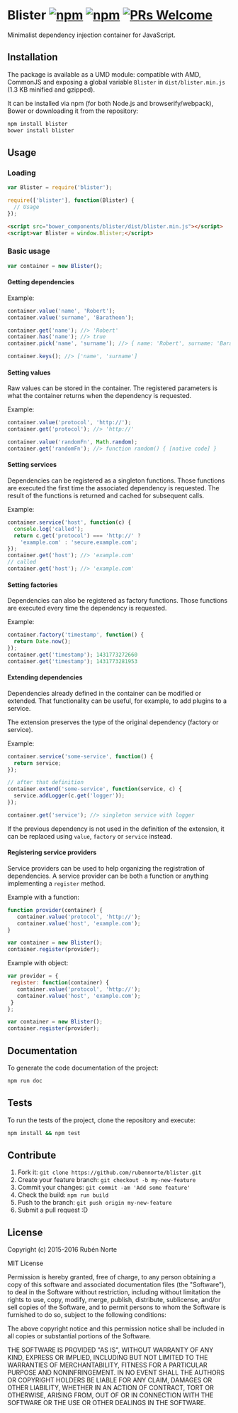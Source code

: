 # Blister [![npm](https://img.shields.io/npm/l/blister.svg)](https://www.npmjs.org/package/blister) [![npm](https://img.shields.io/npm/v/blister.svg)](https://www.npmjs.org/package/blister) [![PRs Welcome](https://img.shields.io/badge/PRs-welcome-brightgreen.svg)](#contribute)

Minimalist dependency injection container for JavaScript.

## Installation

The package is available as a UMD module: compatible with AMD, CommonJS and exposing a global variable `Blister` in `dist/blister.min.js` (1.3 KB minified and gzipped).

It can be installed via npm (for both Node.js and browserify/webpack), Bower or downloading it from the repository:

```bash
npm install blister
bower install blister
```

## Usage

### Loading

```js
var Blister = require('blister');
```

```js
require(['blister'], function(Blister) {
  // Usage
});
```

```html
<script src="bower_components/blister/dist/blister.min.js"></script>
<script>var Blister = window.Blister;</script>
```

### Basic usage

```js
var container = new Blister();
```

#### Getting dependencies

Example:

```js
container.value('name', 'Robert');
container.value('surname', 'Baratheon');

container.get('name'); //> 'Robert'
container.has('name'); //> true
container.pick('name', 'surname'); //> { name: 'Robert', surname: 'Baratheon' }

container.keys(); //> ['name', 'surname']
```

#### Setting values

Raw values can be stored in the container. The registered parameters is what the container returns when the dependency is requested.

Example:

```js
container.value('protocol', 'http://');
container.get('protocol'); //> 'http://'

container.value('randomFn', Math.random);
container.get('randomFn'); //> function random() { [native code] }
```

#### Setting services

Dependencies can be registered as a singleton functions. Those functions are executed the first time the associated dependency is requested. The result of the functions is returned and cached for subsequent calls.

Example:

```js
container.service('host', function(c) {
  console.log('called');
  return c.get('protocol') === 'http://' ?
    'example.com' : 'secure.example.com';
});
container.get('host'); //> 'example.com'
// called
container.get('host'); //> 'example.com'
```

#### Setting factories

Dependencies can also be registered as factory functions. Those functions are executed every time the dependency is requested.

Example:

```js
container.factory('timestamp', function() {
  return Date.now();
});
container.get('timestamp'); 1431773272660
container.get('timestamp'); 1431773281953
```

#### Extending dependencies

Dependencies already defined in the container can be modified or extended. That functionality can be useful, for example, to add plugins to a service.

The extension preserves the type of the original dependency (factory or service).

Example:

```js
container.service('some-service', function() {
  return service;
});

// after that definition
container.extend('some-service', function(service, c) {
  service.addLogger(c.get('logger'));
});

container.get('service'); //> singleton service with logger
```

If the previous dependency is not used in the definition of the extension, it can be replaced using `value`, `factory` or `service` instead.

#### Registering service providers

Service providers can be used to help organizing the registration of dependencies. A service provider can be both a function or anything implementing a `register` method.

Example with a function:

```javascript
function provider(container) {
   container.value('protocol', 'http://');
   container.value('host', 'example.com');
}

var container = new Blister();
container.register(provider);
```

Example with object:

```javascript
var provider = {
 register: function(container) {
   container.value('protocol', 'http://');
   container.value('host', 'example.com');
 }
};

var container = new Blister();
container.register(provider);
```

## Documentation

To generate the code documentation of the project:

```bash
npm run doc
```

## Tests

To run the tests of the project, clone the repository and execute:

```bash
npm install && npm test
```

## Contribute

1. Fork it: `git clone https://github.com/rubennorte/blister.git`
2. Create your feature branch: `git checkout -b my-new-feature`
3. Commit your changes: `git commit -am 'Add some feature'`
4. Check the build: `npm run build`
4. Push to the branch: `git push origin my-new-feature`
5. Submit a pull request :D

## License

Copyright (c) 2015-2016 Rubén Norte

MIT License

Permission is hereby granted, free of charge, to any person obtaining
a copy of this software and associated documentation files (the
"Software"), to deal in the Software without restriction, including
without limitation the rights to use, copy, modify, merge, publish,
distribute, sublicense, and/or sell copies of the Software, and to
permit persons to whom the Software is furnished to do so, subject to
the following conditions:

The above copyright notice and this permission notice shall be
included in all copies or substantial portions of the Software.

THE SOFTWARE IS PROVIDED "AS IS", WITHOUT WARRANTY OF ANY KIND,
EXPRESS OR IMPLIED, INCLUDING BUT NOT LIMITED TO THE WARRANTIES OF
MERCHANTABILITY, FITNESS FOR A PARTICULAR PURPOSE AND
NONINFRINGEMENT. IN NO EVENT SHALL THE AUTHORS OR COPYRIGHT HOLDERS BE
LIABLE FOR ANY CLAIM, DAMAGES OR OTHER LIABILITY, WHETHER IN AN ACTION
OF CONTRACT, TORT OR OTHERWISE, ARISING FROM, OUT OF OR IN CONNECTION
WITH THE SOFTWARE OR THE USE OR OTHER DEALINGS IN THE SOFTWARE.
